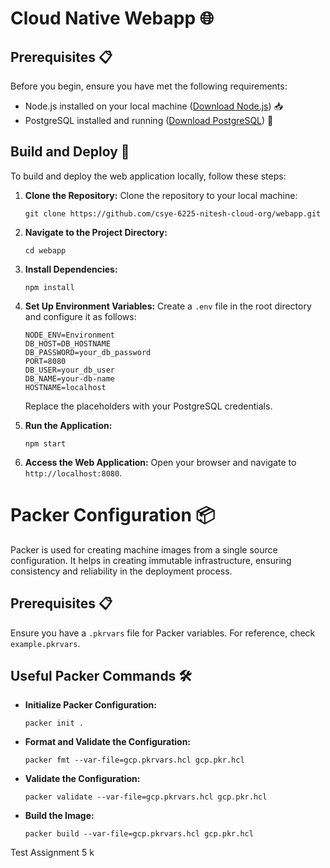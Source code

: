 # Cloud Native Webapp 🌐

## Prerequisites 📋

Before you begin, ensure you have met the following requirements:

- Node.js installed on your local machine ([Download Node.js](https://nodejs.org/)) 📥
- PostgreSQL installed and running ([Download PostgreSQL](https://www.postgresql.org/)) 🐘

## Build and Deploy 🚀

To build and deploy the web application locally, follow these steps:

1. **Clone the Repository:** Clone the repository to your local machine:
   ```
   git clone https://github.com/csye-6225-nitesh-cloud-org/webapp.git
   ```

2. **Navigate to the Project Directory:**
   ```
   cd webapp
   ```

3. **Install Dependencies:**
   ```
   npm install
   ```

4. **Set Up Environment Variables:** Create a `.env` file in the root directory and configure it as follows:
   ```
   NODE_ENV=Environment
   DB_HOST=DB_HOSTNAME
   DB_PASSWORD=your_db_password
   PORT=8080
   DB_USER=your_db_user
   DB_NAME=your-db-name
   HOSTNAME=localhost
   ```
   Replace the placeholders with your PostgreSQL credentials.

5. **Run the Application:**
   ```
   npm start
   ```

6. **Access the Web Application:** Open your browser and navigate to `http://localhost:8080`.

# Packer Configuration 📦

Packer is used for creating machine images from a single source configuration. It helps in creating immutable infrastructure, ensuring consistency and reliability in the deployment process.

## Prerequisites 📋
Ensure you have a `.pkrvars` file for Packer variables. For reference, check `example.pkrvars`.

## Useful Packer Commands 🛠️

- **Initialize Packer Configuration:**
  ```shell
  packer init .
  ```
- **Format and Validate the Configuration:**
  ```shell
  packer fmt --var-file=gcp.pkrvars.hcl gcp.pkr.hcl
  ```
- **Validate the Configuration:**
  ```shell
  packer validate --var-file=gcp.pkrvars.hcl gcp.pkr.hcl
  ```
- **Build the Image:**
  ```shell
  packer build --var-file=gcp.pkrvars.hcl gcp.pkr.hcl
  ```
  
Test Assignment 5
k
